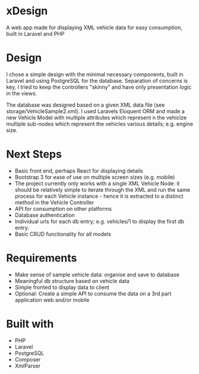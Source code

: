 # xDesign
A web app made for displaying XML vehicle data for easy consumption, built in Laravel and PHP

# Design
I chose a simple design with the minimal necessary components, built in Laravel and using PostgreSQL for the database. Separation of concerns is key, I tried to keep the controllers "skinny" and have only presentation logic in the views.

The database was designed based on a given XML data file (see storage/VehicleSample2.xml).
I used Laravels Eloquent ORM and made a new Vehicle Model with multiple attributes which represent  n the vehiclze  multiple sub-nodes which represent the vehicles various details; e.g. engine size.

# Next Steps
- Basic front end, perhaps React for displaying details
- Bootstrap 3 for ease of use on multiple screen sizes (e.g. mobile)
- The project currently only works with a single XML Vehicle Node: it should be relatively simple to iterate through the XML and run the same process for each Vehicle instance - hence it is extracted to a distinct method in the Vehicle Controller
- API for consumption on other platforms
- Database authentication
- Individual urls for each db entry; e.g. vehicles/1 to display the first db entry.
- Basic CRUD functionality for all models

# Requirements
- Make sense of sample vehicle data: organise and save to database
- Meaningful db structure based on vehicle data
- Simple fronted to display data to client
- Optional: Create a simple API to consume the data on a 3rd part application web and/or mobile

# Built with

- PHP
- Laravel
- PostgreSQL
- Composer
- XmlParser
